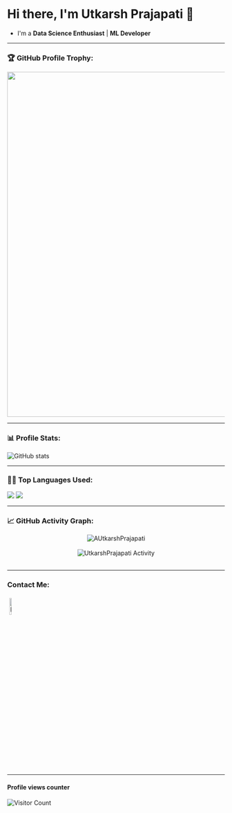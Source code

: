 # Hi there, I'm Utkarsh Prajapati 👋
- I'm  a **Data Science Enthusiast** | **ML Developer** 
---

  ### 🏆 GitHub Profile Trophy:
<a href="https://github.com/ryo-ma/github-profile-trophy">
  <img width=800 src="https://github-profile-trophy.vercel.app/?username=UtkarshPrajapati&column=8&theme=darkhub&no-frame=true&no-bg=true"/>
</a>

---

### 📊 Profile Stats:

  ![GitHub stats](https://github-readme-stats.vercel.app/api?username=UtkarshPrajapati&show_icons=true)

---

### 👨‍💻 Top Languages Used:
![](https://github-profile-summary-cards.vercel.app/api/cards/repos-per-language?username=UtkarshPrajapati&theme=nord_dark)
![](https://github-profile-summary-cards.vercel.app/api/cards/most-commit-language?username=UtkarshPrajapati&theme=nord_dark)

---

  ### 📈 GitHub Activity Graph:
  <p align="center">
<img src = "https://github-readme-streak-stats.herokuapp.com?user=UtkarshPrajapati&theme=radical&ring=DD2727&fire=DD2727&dates=DD6227&sideNums=176FC5&sideLabels=1E90FF" alt="AUtkarshPrajapati" /><br><br>
<img src = "https://lostgirljourney-on-github.herokuapp.com/graph?username=UtkarshPrajapati&theme=dracula&bg_color=000000&hide_border=true" alt="UtkarshPrajapati Activity" /><br><br>
  </p>
  
 ---
  
### Contact Me:

<p align="left">
	<a href="https://www.linkedin.com/in/utkarsh-prajapati-175a2319a/"><img alt="linkedin" width="10%" style="padding:5px" src="https://pngimg.com/uploads/linkedIn/linkedIn_PNG14.png"/></a>

 
</p>


---


#### Profile views counter

![Visitor Count](https://profile-counter.glitch.me/{UtkarshPrajapati}/count.svg)
